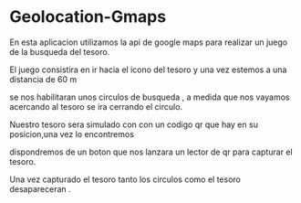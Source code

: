 # Geolocation-Gmaps

En esta aplicacion utilizamos la api de google maps para realizar un juego de la busqueda del tesoro.

El juego consistira en ir hacia el icono del tesoro y una vez estemos a una distancia de 60 m

se nos habilitaran unos circulos de busqueda , a medida que nos vayamos acercando al tesoro se ira cerrando el circulo.

Nuestro tesoro sera simulado con con un codigo qr que hay en su posicion,una vez lo encontremos 

dispondremos de un boton que nos lanzara un lector de qr para capturar el tesoro.

Una vez capturado el tesoro tanto los circulos como el tesoro desapareceran .

